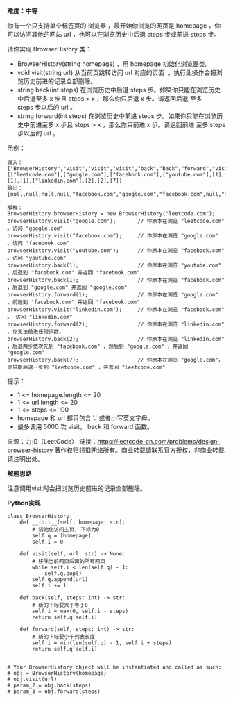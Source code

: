 **难度：中等**   

你有一个只支持单个标签页的 浏览器 ，最开始你浏览的网页是 homepage ，你可以访问其他的网站 url ，也可以在浏览历史中后退 steps 步或前进 steps 步。

请你实现 BrowserHistory 类：

- BrowserHistory(string homepage) ，用 homepage 初始化浏览器类。
- void visit(string url) 从当前页跳转访问 url 对应的页面  。执行此操作会把浏览历史前进的记录全部删除。
- string back(int steps) 在浏览历史中后退 steps 步。如果你只能在浏览历史中后退至多 x 步且 steps > x ，那么你只后退 x 步。请返回后退 至多 steps 步以后的 url 。
- string forward(int steps) 在浏览历史中前进 steps 步。如果你只能在浏览历史中前进至多 x 步且 steps > x ，那么你只前进 x 步。请返回前进 至多 steps步以后的 url 。
 

示例：
```
输入：
["BrowserHistory","visit","visit","visit","back","back","forward","visit","forward","back","back"]
[["leetcode.com"],["google.com"],["facebook.com"],["youtube.com"],[1],[1],[1],["linkedin.com"],[2],[2],[7]]
输出：
[null,null,null,null,"facebook.com","google.com","facebook.com",null,"linkedin.com","google.com","leetcode.com"]

解释：
BrowserHistory browserHistory = new BrowserHistory("leetcode.com");
browserHistory.visit("google.com");       // 你原本在浏览 "leetcode.com" 。访问 "google.com"
browserHistory.visit("facebook.com");     // 你原本在浏览 "google.com" 。访问 "facebook.com"
browserHistory.visit("youtube.com");      // 你原本在浏览 "facebook.com" 。访问 "youtube.com"
browserHistory.back(1);                   // 你原本在浏览 "youtube.com" ，后退到 "facebook.com" 并返回 "facebook.com"
browserHistory.back(1);                   // 你原本在浏览 "facebook.com" ，后退到 "google.com" 并返回 "google.com"
browserHistory.forward(1);                // 你原本在浏览 "google.com" ，前进到 "facebook.com" 并返回 "facebook.com"
browserHistory.visit("linkedin.com");     // 你原本在浏览 "facebook.com" 。 访问 "linkedin.com"
browserHistory.forward(2);                // 你原本在浏览 "linkedin.com" ，你无法前进任何步数。
browserHistory.back(2);                   // 你原本在浏览 "linkedin.com" ，后退两步依次先到 "facebook.com" ，然后到 "google.com" ，并返回 "google.com"
browserHistory.back(7);                   // 你原本在浏览 "google.com"， 你只能后退一步到 "leetcode.com" ，并返回 "leetcode.com"
```

提示：

- 1 <= homepage.length <= 20
- 1 <= url.length <= 20
- 1 <= steps <= 100
- homepage 和 url 都只包含 '.' 或者小写英文字母。
- 最多调用 5000 次 visit， back 和 forward 函数。

来源：力扣（LeetCode）
链接：https://leetcode-cn.com/problems/design-browser-history
著作权归领扣网络所有。商业转载请联系官方授权，非商业转载请注明出处。    

**解题思路**   

注意调用visit时会把浏览历史前进的记录全部删除。    

**Python实现**   
```
class BrowserHistory:
    def __init__(self, homepage: str):
        # 初始化访问主页, 下标为0
        self.q = [homepage]
        self.i = 0

    def visit(self, url: str) -> None:
        # 移除当前网页后面的所有网页
        while self.i < len(self.q) - 1:
            self.q.pop()
        self.q.append(url)
        self.i += 1

    def back(self, steps: int) -> str:
        # 新的下标要大于等于0
        self.i = max(0, self.i - steps)
        return self.q[self.i]

    def forward(self, steps: int) -> str:
        # 新的下标要小于列表长度
        self.i = min(len(self.q) - 1, self.i + steps)
        return self.q[self.i]


# Your BrowserHistory object will be instantiated and called as such:
# obj = BrowserHistory(homepage)
# obj.visit(url)
# param_2 = obj.back(steps)
# param_3 = obj.forward(steps)
```